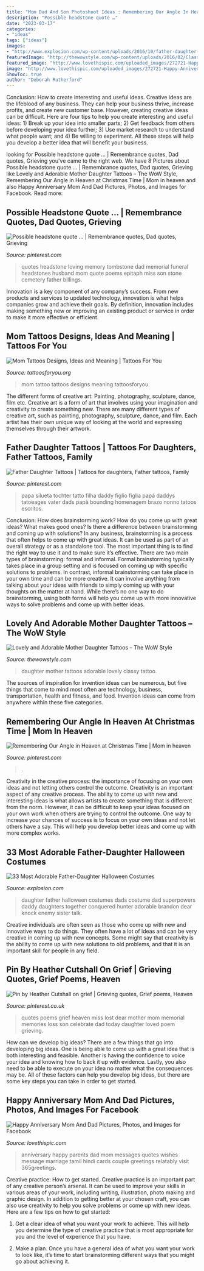 ```yaml
---
title: "Mom Dad And Son Photoshoot Ideas : Remembering Our Angle In Heaven At Christmas Time"
description: "Possible headstone quote …"
date: "2023-03-17"
categories:
- "ideas"
tags: ["ideas"]
images:
- "http://www.explosion.com/wp-content/uploads/2016/10/father-daughter-halloween-costumes-ideas-21-5805dd79c2677__605.jpg"
featuredImage: "http://thewowstyle.com/wp-content/uploads/2016/02/Classy-Mother-Daughter-Tattoo.jpg"
featured_image: "http://www.lovethispic.com/uploaded_images/272721-Happy-Anniversary-Mom-And-Dad.jpg"
image: "http://www.lovethispic.com/uploaded_images/272721-Happy-Anniversary-Mom-And-Dad.jpg"
ShowToc: true
author: "Deborah Rutherford"
---
```



Conclusion: How to create interesting and useful ideas.
Creative ideas are the lifeblood of any business. They can help your business thrive, increase profits, and create new customer base. However, creating creative ideas can be difficult. Here are four tips to help you create interesting and useful ideas: 1) Break up your idea into smaller parts; 2) Get feedback from others before developing your idea further; 3) Use market research to understand what people want; and 4) Be willing to experiment. All these steps will help you develop a better idea that will benefit your business.

	

		
looking for Possible headstone quote … | Remembrance quotes, Dad quotes, Grieving you've came to the right web. We have 8 Pictures about Possible headstone quote … | Remembrance quotes, Dad quotes, Grieving like Lovely and Adorable Mother Daughter Tattoos – The WoW Style, Remembering Our Angle in Heaven at Christmas Time | Mom in heaven and also Happy Anniversary Mom And Dad Pictures, Photos, and Images for Facebook. Read more:
		
    
## Possible Headstone Quote … | Remembrance Quotes, Dad Quotes, Grieving

<img loading=lazy src="https://i.pinimg.com/736x/8d/02/b6/8d02b699b2c0ea7734f0ae2c809bad5a--headstone-ideas-headstone-quotes-for-mom.jpg" onerror="this.onerror=null;this.src='https://tse4.mm.bing.net/th?id=OIP.bwwUX90IFjhQtc2eixKspgHaKC&amp;pid=15.1';" alt="Possible headstone quote … | Remembrance quotes, Dad quotes, Grieving">

_Source: pinterest.com_

>quotes headstone loving memory tombstone dad memorial funeral headstones husband mom quote poems epitaph miss son stone cemetery father billings. 

	

Innovation is a key component of any company’s success. From new products and services to updated technology, innovation is what helps companies grow and achieve their goals. By definition, innovation includes making something new or improving an existing product or service in order to make it more effective or efficient.

    
## Mom Tattoos Designs, Ideas And Meaning | Tattoos For You

<img loading=lazy src="http://www.tattoosforyou.org/wp-content/uploads/2013/10/Tattoo-Mom-604x1024.jpg" onerror="this.onerror=null;this.src='https://tse4.mm.bing.net/th?id=OIP.X-01ICbOJTeCsrXa2BzL2AHaMj&amp;pid=15.1';" alt="Mom Tattoos Designs, Ideas and Meaning | Tattoos For You">

_Source: tattoosforyou.org_

>mom tattoo tattoos designs meaning tattoosforyou. 

	

The different forms of creative art: Painting, photography, sculpture, dance, film etc.
Creative art is a form of art that involves using your imagination and creativity to create something new. There are many different types of creative art, such as painting, photography, sculpture, dance, and film. Each artist has their own unique way of looking at the world and expressing themselves through their artwork.

    
## Father Daughter Tattoos | Tattoos For Daughters, Father Tattoos, Family

<img loading=lazy src="https://i.pinimg.com/736x/e2/28/03/e228030251c258a9fd2875787ac8d572.jpg" onerror="this.onerror=null;this.src='https://tse1.mm.bing.net/th?id=OIP.jfSbahKtPEXK8RudFJbf4QHaLH&amp;pid=15.1';" alt="Father Daughter Tattoos | Tattoos for daughters, Father tattoos, Family">

_Source: pinterest.com_

>papa silueta tochter tatto filha daddy figlio figlia papá daddys tatoeages vater dads papà bounding homenagem brazo nonno tatoos escritos. 

	

Conclusion: How does brainstorming work? How do you come up with great ideas? What makes good ones? Is there a difference between brainstorming and coming up with solutions?
In any business, brainstorming is a process that often helps to come up with great ideas. It can be used as part of an overall strategy or as a standalone tool. The most important thing is to find the right way to use it and to make sure it’s effective. There are two main types of brainstorming: formal and informal. Formal brainstorming typically takes place in a group setting and is focused on coming up with specific solutions to problems. In contrast, informal brainstorming can take place in your own time and can be more creative. It can involve anything from talking about your ideas with friends to simply coming up with your thoughts on the matter at hand. While there’s no one way to do brainstorming, using both forms will help you come up with more innovative ways to solve problems and come up with better ideas.

    
## Lovely And Adorable Mother Daughter Tattoos – The WoW Style

<img loading=lazy src="http://thewowstyle.com/wp-content/uploads/2016/02/Classy-Mother-Daughter-Tattoo.jpg" onerror="this.onerror=null;this.src='https://tse1.mm.bing.net/th?id=OIP.nB5HJTB--7MRLBw3YpXFmAHaJ3&amp;pid=15.1';" alt="Lovely and Adorable Mother Daughter Tattoos – The WoW Style">

_Source: thewowstyle.com_

>daughter mother tattoos adorable lovely classy tattoo. 

	

The sources of inspiration for invention ideas can be numerous, but five things that come to mind most often are technology, business, transportation, health and fitness, and food. Invention ideas can come from anywhere within these five categories.

    
## Remembering Our Angle In Heaven At Christmas Time | Mom In Heaven

<img loading=lazy src="https://i.pinimg.com/736x/52/27/c4/5227c411cab22bbf1d1d9aedd1b97f2b--christmas-quotes-christmas-time.jpg" onerror="this.onerror=null;this.src='https://tse4.mm.bing.net/th?id=OIP.lNlKjXuNv4cO2AGvkLPc-gAAAA&amp;pid=15.1';" alt="Remembering Our Angle in Heaven at Christmas Time | Mom in heaven">

_Source: pinterest.com_

>. 

	

Creativity in the creative process: the importance of focusing on your own ideas and not letting others control the outcome.
Creativity is an important aspect of any creative process. The ability to come up with new and interesting ideas is what allows artists to create something that is different from the norm. However, it can be difficult to keep your ideas focused on your own work when others are trying to control the outcome. One way to increase your chances of success is to focus on your own ideas and not let others have a say. This will help you develop better ideas and come up with more complex works.

    
## 33 Most Adorable Father-Daughter Halloween Costumes

<img loading=lazy src="http://www.explosion.com/wp-content/uploads/2016/10/father-daughter-halloween-costumes-ideas-21-5805dd79c2677__605.jpg" onerror="this.onerror=null;this.src='https://tse3.mm.bing.net/th?id=OIP.xrP4XlfCePOxy7j09VGvEQHaLG&amp;pid=15.1';" alt="33 Most Adorable Father-Daughter Halloween Costumes">

_Source: explosion.com_

>daughter father halloween costumes dads costume dad superpowers daddy daughters together conquered hunter adorable brandon dear knock enemy sister talk. 

	

Creative individuals are often seen as those who come up with new and innovative ways to do things. They often have a lot of ideas and can be very creative in coming up with new concepts. Some might say that creativity is the ability to come up with new solutions to old problems, and that it is an important skill for people in any field.

    
## Pin By Heather Cutshall On Grief | Grieving Quotes, Grief Poems, Heaven

<img loading=lazy src="https://i.pinimg.com/736x/c3/21/af/c321af9d12a9d71d4cb79ef9d1c9c27b.jpg" onerror="this.onerror=null;this.src='https://tse1.mm.bing.net/th?id=OIP.c8cL6dgXWEgj-_PfSqTE6QHaMW&amp;pid=15.1';" alt="Pin by Heather Cutshall on grief | Grieving quotes, Grief poems, Heaven">

_Source: pinterest.co.uk_

>quotes poems grief heaven miss lost dear mother mom memorial memories loss son celebrate dad today daughter loved poem grieving. 

	

How can we develop big ideas?
There are a few things that go into developing big ideas. One is being able to come up with a great idea that is both interesting and feasible. Another is having the confidence to voice your idea and knowing how to back it up with evidence. Lastly, you also need to be able to execute on your idea no matter what the consequences may be. All of these factors can help you develop big ideas, but there are some key steps you can take in order to get started.

    
## Happy Anniversary Mom And Dad Pictures, Photos, And Images For Facebook

<img loading=lazy src="http://www.lovethispic.com/uploaded_images/272721-Happy-Anniversary-Mom-And-Dad.jpg" onerror="this.onerror=null;this.src='https://tse4.mm.bing.net/th?id=OIP.czW5oUdJAVVMva_UGaO3GQHaFj&amp;pid=15.1';" alt="Happy Anniversary Mom And Dad Pictures, Photos, and Images for Facebook">

_Source: lovethispic.com_

>anniversary happy parents dad mom messages quotes wishes message marriage tamil hindi cards couple greetings relatably visit 365greetings. 

	

Creative practice: How to get started.
Creative practice is an important part of any creative person’s arsenal. It can be used to improve your skills in various areas of your work, including writing, illustration, photo making and graphic design. In addition to getting better at your chosen craft, you can also use creativity to help you solve problems or come up with new ideas. Here are a few tips on how to get started:
1. Get a clear idea of what you want your work to achieve. This will help you determine the type of creative practice that is most appropriate for you and the level of experience that you have.

2. Make a plan. Once you have a general idea of what you want your work to look like, it’s time to start brainstorming different ways that you might go about achieving it.


